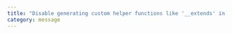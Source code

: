 ```yaml
---
title: "Disable generating custom helper functions like '__extends' in compiled output."
category: message
---
```

